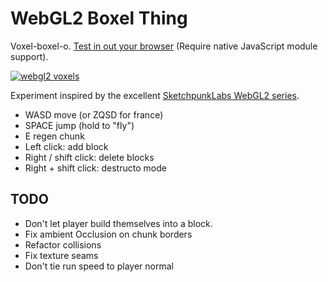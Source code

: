 # WebGL2 Boxel Thing

Voxel-boxel-o. [Test in out your browser](https://mrspeaker.github.io/webgl2-voxels) (Require native JavaScript module support).

[![webgl2 voxels](https://user-images.githubusercontent.com/129330/37841324-deae5a38-2e95-11e8-9adc-453e1dce4bea.png)](https://mrspeaker.github.io/webgl2-voxels)

Experiment inspired by the excellent [SketchpunkLabs WebGL2 series](https://www.youtube.com/channel/UCSnyjB_8iVxi2ZAfn_1L6tA).

* WASD move (or ZQSD for france)
* SPACE jump (hold to "fly")
* E regen chunk
* Left click: add block
* Right / shift click: delete blocks
* Right + shift click: destructo mode

## TODO

* Don't let player build themselves into a block.
* Fix ambient Occlusion on chunk borders
* Refactor collisions
* Fix texture seams
* Don't tie run speed to player normal

